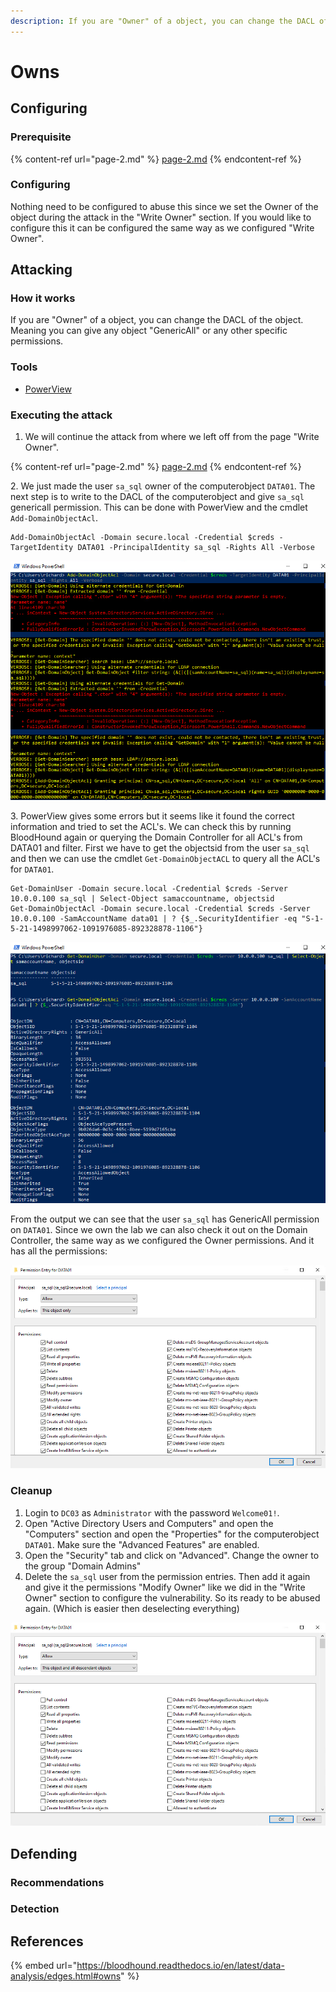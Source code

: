```yaml
---
description: If you are "Owner" of a object, you can change the DACL of the object.
---
```


# Owns

## Configuring

### Prerequisite

{% content-ref url="page-2.md" %}
[page-2.md](page-2.md)
{% endcontent-ref %}

### Configuring

Nothing need to be configured to abuse this since we set the Owner of the object during the attack in the "Write Owner" section. If you would like to configure this it can be configured the same way as we configured "Write Owner".

## Attacking

### How it works

If you are "Owner" of a object, you can change the DACL of the object. Meaning you can give any object "GenericAll" or any other specific permissions.

### Tools

* [PowerView](https://github.com/PowerShellMafia/PowerSploit/blob/master/Recon/PowerView.ps1)

### Executing the attack

1. We will continue the attack from where we left off from the page "Write Owner".

{% content-ref url="page-2.md" %}
[page-2.md](page-2.md)
{% endcontent-ref %}

2\. We just made the user `sa_sql` owner of the computerobject `DATA01`. The next step is to write to the DACL of the computerobject and give `sa_sql` genericall permission. This can be done with PowerView and the cmdlet `Add-DomainObjectAcl`.

```
Add-DomainObjectAcl -Domain secure.local -Credential $creds -TargetIdentity DATA01 -PrincipalIdentity sa_sql -Rights All -Verbose
```

![](<../../../.gitbook/assets/image (26) (1).png>)

3\. PowerView gives some errors but it seems like it found the correct information and tried to set the ACL's. We can check this by running BloodHound again or querying the Domain Controller for all ACL's from DATA01 and filter. First we have to get the objectsid from the user `sa_sql` and then we can use the cmdlet `Get-DomainObjectACL` to query all the ACL's for `DATA01`.

```
Get-DomainUser -Domain secure.local -Credential $creds -Server 10.0.0.100 sa_sql | Select-Object samaccountname, objectsid
Get-DomainObjectAcl -Domain secure.local -Credential $creds -Server 10.0.0.100 -SamAccountName data01 | ? {$_.SecurityIdentifier -eq "S-1-5-21-1498997062-1091976085-892328878-1106"}
```

![](<../../../.gitbook/assets/image (43) (1).png>)

From the output we can see that the user `sa_sql` has GenericAll permission on `DATA01`. Since we own the lab we can also check it out on the Domain Controller, the same way as we configured the Owner permissions. And it has all the permissions:

![](<../../../.gitbook/assets/image (9) (1) (1).png>)

### Cleanup

1. Login to `DC03` as `Administrator` with the password `Welcome01!`.
2. Open "Active Directory Users and Computers" and open the "Computers" section and open the "Properties" for the computerobject `DATA01`. Make sure the "Advanced Features" are enabled.
3. Open the "Security" tab and click on "Advanced". Change the owner to the group "Domain Admins"&#x20;
4. Delete the `sa_sql` user from the permission entries. Then add it again and give it the permissions "Modify Owner" like we did in the "Write Owner" section to configure the vulnerability. So its ready to be abused again. (Which is easier then deselecting everything)

![](<../../../.gitbook/assets/image (54) (1) (1).png>)

## Defending

### Recommendations



### Detection



## References

{% embed url="https://bloodhound.readthedocs.io/en/latest/data-analysis/edges.html#owns" %}

